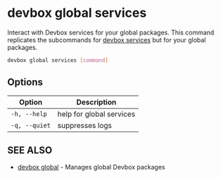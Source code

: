 # devbox global services

Interact with Devbox services for your global packages. This command replicates the subcommands for [devbox services](devbox_services.md) but for your global packages.

```bash
devbox global services [command]
```

## Options

<!-- Markdown Table of Options -->
| Option | Description |
| --- | --- |
| `-h, --help` | help for global services |
| `-q, --quiet` | suppresses logs |

## SEE ALSO

* [devbox global](devbox_global.md)	 - Manages global Devbox packages
